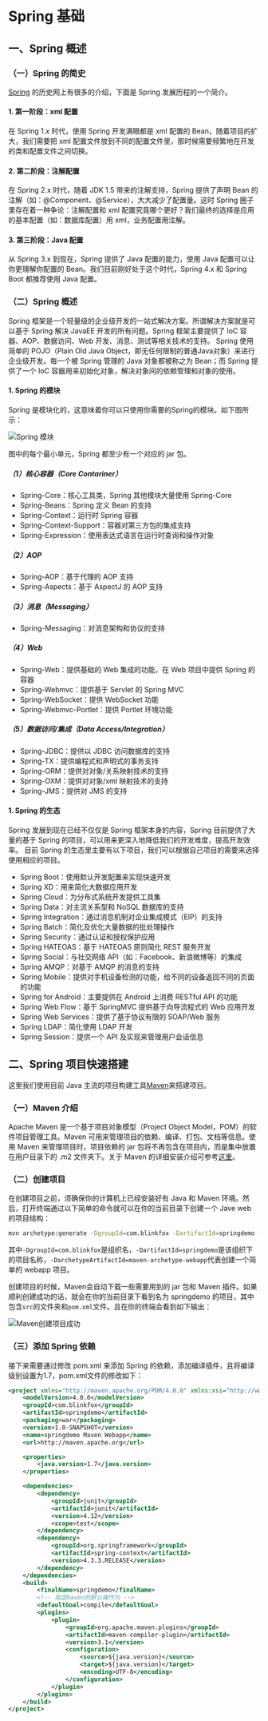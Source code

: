 # Spring 基础

## 一、Spring 概述

### （一）Spring 的简史

[Spring][1] 的历史网上有很多的介绍，下面是 Spring 发展历程的一个简介。

#### 1. 第一阶段：xml 配置

在 Spring 1.x 时代，使用 Spring 开发满眼都是 xml 配置的 Bean，随着项目的扩大，我们需要把 xml 配置文件放到不同的配置文件里，那时候需要频繁地在开发的类和配置文件之间切换。

#### 2. 第二阶段：注解配置

在 Spring 2.x 时代，随着 JDK 1.5 带来的注解支持，Spring 提供了声明 Bean 的注解（如：@Component、@Service），大大减少了配置量。这时 Spring 圈子里存在着一种争论：注解配置和 xml 配置究竟哪个更好？我们最终的选择是应用的基本配置（如：数据库配置）用 xml，业务配置用注解。

#### 3. 第三阶段：Java 配置

从 Spring 3.x 到现在，Spring 提供了 Java 配置的能力，使用 Java 配置可以让你更理解你配置的 Bean。我们目前刚好处于这个时代，Spring 4.x 和 Spring Boot 都推荐使用 Java 配置。

### （二）Spring 概述

Spring 框架是一个轻量级的企业级开发的一站式解决方案。所谓解决方案就是可以基于 Spring 解决 JavaEE 开发的所有问题。Spring 框架主要提供了 IoC 容器、AOP、数据访问、Web 开发、消息、测试等相关技术的支持。
Spring 使用简单的 POJO（Plain Old Java Object，即无任何限制的普通Java对象）来进行企业级开发。每一个被 Spring 管理的 Java 对象都被称之为 Bean；而 Spring 提供了一个 IoC 容器用来初始化对象，解决对象间的依赖管理和对象的使用。

#### 1. Spring 的模块

Spring 是模块化的，这意味着你可以只使用你需要的Spring的模块。如下图所示：

![Spring 模块][2]

图中的每个最小单元，Spring 都至少有一个对应的 jar 包。

##### （1）核心容器（Core Contariner）

- Spring-Core：核心工具类，Spring 其他模块大量使用 Spring-Core
- Spring-Beans：Spring 定义 Bean 的支持
- Spring-Context：运行时 Spring 容器
- Spring-Context-Support：容器对第三方包的集成支持
- Spring-Expression：使用表达式语言在运行时查询和操作对象

##### （2）AOP

- Spring-AOP：基于代理的 AOP 支持
- Spring-Aspects：基于 AspectJ 的 AOP 支持

##### （3）消息（Messaging）

- Spring-Messaging：对消息架构和协议的支持

##### （4）Web

- Spring-Web：提供基础的 Web 集成的功能，在 Web 项目中提供 Spring 的容器
- Spring-Webmvc：提供基于 Servlet 的 Spring MVC
- Spring-WebSocket：提供 WebSocket 功能
- Spring-Webmvc-Portlet：提供 Portlet 环境功能

##### （5）数据访问/集成（Data Access/Integration）

- Spring-JDBC：提供以 JDBC 访问数据库的支持
- Spring-TX：提供编程式和声明式的事务支持
- Spring-ORM：提供对对象/关系映射技术的支持
- Spring-OXM：提供对对象/xml 映射技术的支持
- Spring-JMS：提供对 JMS 的支持

#### 1. Spring 的生态

Spring 发展到现在已经不仅仅是 Spring 框架本身的内容，Spring 目前提供了大量的基于 Spring 的项目，可以用来更深入地降低我们的开发难度，提高开发效率。
目前 Spring 的生态里主要有以下项目，我们可以根据自己项目的需要来选择使用相应的项目。

- Spring Boot：使用默认开发配置来实现快速开发
- Spring XD：用来简化大数据应用开发
- Spring Cloud：为分布式系统开发提供工具集
- Spring Data：对主流关系型和 NoSQL 数据库的支持
- Spring Integration：通过消息机制对企业集成模式（EIP）的支持
- Spring Batch：简化及优化大量数据的批处理操作
- Spring Security：通过认证和授权保护应用
- Spring HATEOAS：基于 HATEOAS 原则简化 REST 服务开发
- Spring Social：与社交网络 API（如：Facebook、新浪微博等）的集成
- Spring AMQP：对基于 AMQP 的消息的支持
- Spring Mobile：提供对手机设备检测的功能，给不同的设备返回不同的页面的功能
- Spring for Android：主要提供在 Android 上消费 RESTful API 的功能
- Spring Web Flow：基于 SpringMVC 提供基于向导流程式的 Web 应用开发
- Spring Web Services：提供了基于协议有限的 SOAP/Web 服务
- Spring LDAP：简化使用 LDAP 开发
- Spring Session：提供一个 API 及实现来管理用户会话信息

## 二、Spring 项目快速搭建

这里我们使用目前 Java 主流的项目构建工具[Maven][3]来搭建项目。

### （一）Maven 介绍

Apache Maven 是一个基于项目对象模型（Project Object Model，POM）的软件项目管理工具。Maven 可用来管理项目的依赖、编译、打包、文档等信息。使用 Maven 来管理项目时，项目依赖的 jar 包将不再包含在项目内，而是集中放置在用户目录下的 .m2 文件夹下。关于 Maven 的详细安装介绍可参考[这里][4]。

### （二）创建项目

在创建项目之前，须确保你的计算机上已经安装好有 Java 和 Maven 环境。然后，打开终端通过以下简单的命令就可以在你的当前目录下创建一个 Jave web 的项目结构：

```bash
mvn archetype:generate -DgroupId=com.blinkfox -DartifactId=springdemo -DpackageName=com.blinkfox.springdemo -DarchetypeArtifactId=maven-archetype-webapp -DinteractiveMode=false
```

其中`-DgroupId=com.blinkfox`是组织名，`-DartifactId=springdemo`是该组织下的项目名称，`-DarchetypeArtifactId=maven-archetype-webapp`代表创建一个简单的 webapp 项目。

创建项目的时候，Maven会自动下载一些需要用到的 jar 包和 Maven 插件。如果顺利创建成功的话，就会在你的当前目录下看到名为 springdemo 的项目，其中包含`src`的文件夹和`pom.xml`文件。且在你的终端会看到如下输出：

![Maven创建项目成功][5]

### （三）添加 Spring 依赖

接下来需要通过修改 pom.xml 来添加 Spring 的依赖，添加编译插件，且将编译级别设置为1.7，pom.xml文件的修改如下：

```xml
<project xmlns="http://maven.apache.org/POM/4.0.0" xmlns:xsi="http://www.w3.org/2001/XMLSchema-instance" xsi:schemaLocation="http://maven.apache.org/POM/4.0.0 http://maven.apache.org/maven-v4_0_0.xsd">
    <modelVersion>4.0.0</modelVersion>
    <groupId>com.blinkfox</groupId>
    <artifactId>springdemo</artifactId>
    <packaging>war</packaging>
    <version>1.0-SNAPSHOT</version>
    <name>springdemo Maven Webapp</name>
    <url>http://maven.apache.org</url>

    <properties>
        <java.version>1.7</java.version>
    </properties>

    <dependencies>
        <dependency>
            <groupId>junit</groupId>
            <artifactId>junit</artifactId>
            <version>4.12</version>
            <scope>test</scope>
        </dependency>
        <dependency>
            <groupId>org.springframework</groupId>
            <artifactId>spring-context</artifactId>
            <version>4.3.3.RELEASE</version>
        </dependency>
    </dependencies>
    <build>
        <finalName>springdemo</finalName>
        <!-- 指定maven的默认操作为 -->
        <defaultGoal>compile</defaultGoal>
        <plugins>
            <plugin>
                <groupId>org.apache.maven.plugins</groupId>
                <artifactId>maven-compiler-plugin</artifactId>
                <version>3.1</version>
                <configuration>
                    <source>${java.version}</source>
                    <target>${java.version}</target>
                    <encoding>UTF-8</encoding>
                </configuration>
            </plugin>
        </plugins>
    </build>
</project>
```


  [1]: https://spring.io/
  [2]: http://static.blinkfox.com/spring_moudle.png
  [3]: http://maven.apache.org/
  [4]: http://blinkfox.com/linux-debianxia-mavende-an-zhuang-he-shi-yong/
  [5]: http://static.blinkfox.com/maven_build_project.png